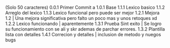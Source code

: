 (Solo 50 caracteres)
0.0.1 Primer Commit
a
1.0.1 Base
1.1.1 Lexico basico
1.1.2 Arreglo del lexico
1.1.3 Lexico funcional pero puede ser mejor
1.2.1 Mejora 1.2 | Una mejora significativa pero falto un poco mas y unos retoques xd
1.2.2 Lexico funcionando | aparentemente 
1.3.1 Prueba Sint exito | Se logro su funcionamiento con se ali y skr ademas de parchar errores.
1.3.2 Plantilla lista con detalles
1.4.1 Correcion y detalles | inclusion de metodo y nuegos bugs